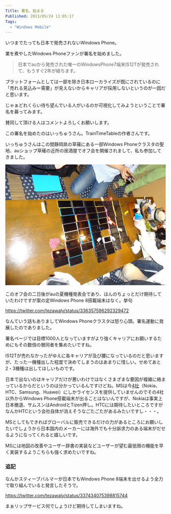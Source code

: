 ```yaml
---
Title: 署名、始まる
Published: 2013/05/24 11:05:17
Tags:
  - "Windows Mobile"
---
```


いつまでたっても日本で発売されないWindows Phone。

業を煮やしたWindows Phoneファンが署名を始めました。

> 日本でauから発売された唯一のWindowsPhone7端末IS12Tが発売されて、もうすぐ2年が経ちます。

プラットフォームとしては一部を除き日本ローカライズが既にされているのに「売れる見込み＝需要」が見えないからキャリアが採用しないというのが一因だと思います。

じゃぁどれくらい待ち望んでいる人がいるのか可視化してみようということで署名を募ってみます。

賛同して頂ける人はコメントよろしくお願いします。

この署名を始めたのはいっちゅうさん。TrainTimeTableの作者さんです。

いっちゅうさんはこの間静岡県の草薙にある一部Windows Phoneクラスタの聖地、auショップ草薙の近所の居酒屋でオフ会を開催されまして、私も参加してきました。

![](20130518205131.jpg) 

このオフ会の二日後がauの夏機種発表会であり、ほんのちょっとだけ期待していたわけですが案の定Windows Phone 8搭載端末はなく。挙句

https://twitter.com/tezawaly/status/336357596292329472

なんていう話もありましてWindows Phoneクラスタは怒り心頭。署名運動に発展したのでありました。

署名ページでは目標1000人となっていますがより強くキャリアにお願いするためにもその数倍の賛同者を集めたいですね。

IS12Tが売れなかったがゆえに各キャリアが及び腰になっているのだと思いますが、たった一機種出した程度で決めてしまうのはあまりに惜しい。せめてあと2・3機種は出してほしいものです。

日本で出ないのはキャリアだけが悪いわけではなくさまざまな要因が複雑に絡まっているからだというのは分かっているんですけどね。MSは今[4社](http://jp.techcrunch.com/2012/06/21/20120620microsoft-announces-hardware-partners-ota-updates-and-something-special-for-enthusiasts/)（Nokia、HTC、Samsung、Huawei）にしかライセンスを提供していませんのでその4社以外からWindows Phone搭載端末が出ることはないんですが、Nokiaは事実上日本撤退、サムスンはAndroidとTizen押し。HTCには期待したいところですがなんかHTCという会社自体が消えそうなごたごたがあるみたいですし・・・。

MSとしてもできればグローバルに販売できるだけの力があるところにお願いしたいでしょうから日本国内のメーカーには海外でも十分訴求力のある端末がだせるようになってくれると嬉しいです。

MSには地図の改善やユーザー辞書の実装などユーザーが望む最低限の機能を早く実装するようこちらも強く求めたいですね。

### 追記

なんかスティーブバルマーが日本でもWindows Phone 8端末を出せるよう全力で取り組んでいると発言したそうで。

https://twitter.com/tezawaly/status/337434075398815744

まぁリップサービス何でしょうけど期待してしまいますね。